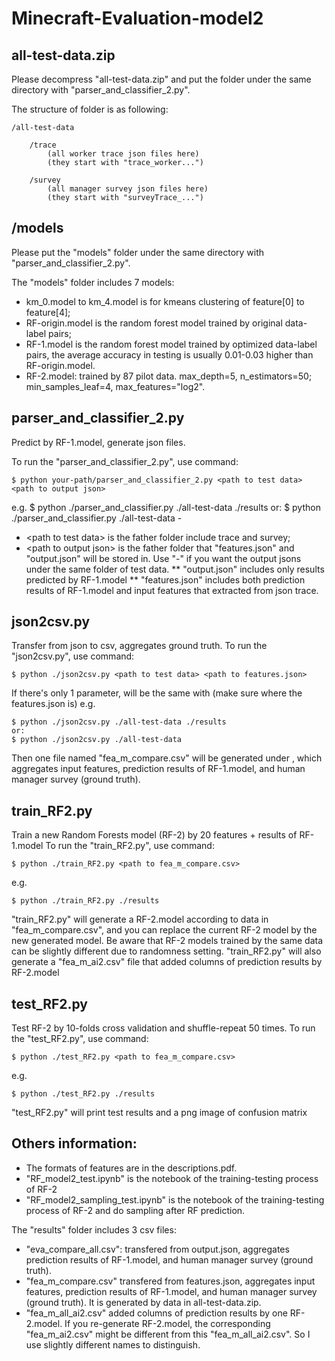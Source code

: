 # Minecraft-Evaluation-model2

## all-test-data.zip
Please decompress "all-test-data.zip" and put the folder under the same directory with "parser_and_classifier_2.py". 

The structure of <all-test-data> folder is as following: 

	/all-test-data 
	
		/trace
			(all worker trace json files here)
			(they start with "trace_worker...")
	
		/survey
			(all manager survey json files here)
			(they start with "surveyTrace_...")

## /models
Please put the "models" folder under the same directory with "parser_and_classifier_2.py".

The "models" folder includes 7 models:
* km_0.model to km_4.model is for kmeans clustering of feature[0] to feature[4];
* RF-origin.model is the random forest model trained by original data-label pairs;
* RF-1.model is the random forest model trained by optimized data-label pairs, the average accuracy in testing is usually 0.01-0.03 higher than RF-origin.model.
* RF-2.model: trained by 87 pilot data. max_depth=5, n_estimators=50; min_samples_leaf=4, max_features="log2".

	
## parser_and_classifier_2.py
Predict by RF-1.model, generate json files.

To run the "parser_and_classifier_2.py", use command:
	
	$ python your-path/parser_and_classifier_2.py <path to test data> <path to output json>
e.g. 
	$ python ./parser_and_classifier.py ./all-test-data ./results
	or:
	$ python ./parser_and_classifier.py ./all-test-data -

* \<path to test data\> is the father folder include trace and survey;
* \<path to output json\> is the father folder that "features.json" and "output.json" will be stored in. Use "-" if you want the output jsons under the same folder of test data.
	** "output.json" includes only results predicted by RF-1.model
	** "features.json" includes both prediction results of RF-1.model and input features that extracted from json trace.


## json2csv.py
Transfer from json to csv, aggregates ground truth.
To run the "json2csv.py", use command:
	
	$ python ./json2csv.py <path to test data> <path to features.json> 
If there's only 1 parameter, <path to features.json> will be the same with <path to test data> (make sure where the features.json is)
e.g. 
	
	$ python ./json2csv.py ./all-test-data ./results
	or:
	$ python ./json2csv.py ./all-test-data

Then one file named "fea_m_compare.csv" will be generated under <path to features.json>, which aggregates input features, prediction results of RF-1.model, and human manager survey (ground truth).


## train_RF2.py
Train a new Random Forests model (RF-2) by 20 features + results of RF-1.model
To run the "train_RF2.py", use command:
	
	$ python ./train_RF2.py <path to fea_m_compare.csv>
e.g.
	
	$ python ./train_RF2.py ./results
"train_RF2.py" will generate a RF-2.model according to data in "fea_m_compare.csv", and you can replace the current RF-2 model by the new generated model. Be aware that RF-2 models trained by the same data can be slightly different due to randomness setting. 
"train_RF2.py" will also generate a "fea_m_ai2.csv" file that added columns of prediction results by RF-2.model

## test_RF2.py
Test RF-2 by 10-folds cross validation and shuffle-repeat 50 times.
To run the "test_RF2.py", use command:
	
	$ python ./test_RF2.py <path to fea_m_compare.csv>
e.g.
	
	$ python ./test_RF2.py ./results
"test_RF2.py" will print test results and a png image of confusion matrix

## Others information:
* The formats of features are in the descriptions.pdf.
* "RF_model2_test.ipynb" is the notebook of the training-testing process of RF-2
* "RF_model2_sampling_test.ipynb" is the notebook of the training-testing process of RF-2 and do sampling after RF prediction.

The "results" folder includes 3 csv files:
* "eva_compare_all.csv": transfered from output.json, aggregates prediction results of RF-1.model, and human manager survey (ground truth).
* "fea_m_compare.csv" transfered from features.json, aggregates input features, prediction results of RF-1.model, and human manager survey (ground truth). It is generated by data in all-test-data.zip.
* "fea_m_all_ai2.csv" added columns of prediction results by one RF-2.model. If you re-generate RF-2.model, the corresponding "fea_m_ai2.csv" might be different from this "fea_m_all_ai2.csv". So I use slightly different names to distinguish.
